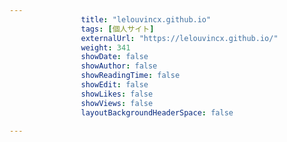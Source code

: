 ---
                title: "lelouvincx.github.io"
                tags: [個人サイト]
                externalUrl: "https://lelouvincx.github.io/"
                weight: 341
                showDate: false
                showAuthor: false
                showReadingTime: false
                showEdit: false
                showLikes: false
                showViews: false
                layoutBackgroundHeaderSpace: false
                ---

